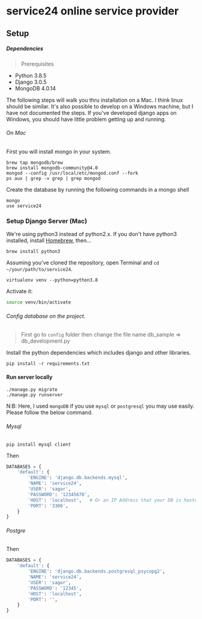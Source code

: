 # service24 online service provider

## Setup

##### Dependencies

> Prerequisites

- Python 3.8.5
- Django 3.0.5
- MongoDB 4.0.14

The following steps will walk you thru installation on a Mac. I think linux should be similar. It's also possible to develop
on a Windows machine, but I have not documented the steps. If you've developed django apps on Windows, you should have little problem getting up and running.

###### On Mac

First you will install mongo in your system.

```
brew tap mongodb/brew
brew install mongodb-community@4.0
mongod --config /usr/local/etc/mongod.conf --fork
ps aux | grep -v grep | grep mongod
```

Create the database by running the following commands in a mongo shell

```angular2html
mongo
use service24
```

### Setup Django Server (Mac)

We're using python3 instead of python2.x. If you don't have python3 installed,
install [Homebrew](http://brew.sh), then…

```
brew install python3
```

Assuming you've cloned the repository, open Terminal and `cd ~/your/path/to/service24`.

```bash/zsh
virtualenv venv --python=python3.8
```

Activate it:

```bash
source venv/bin/activate
```

###### Config database on the project.

> First go to `config` folder then change the file name db_sample => db_development.py

Install the python dependencies which includes django and other libraries.

```
pip install -r requirements.txt
```

#### Run server locally

```
./manage.py migrate
./manage.py runserver
```

N:B: Here, I used `mongoDB` if you use `mysql` or `postgresql` you may use easily. Please follow the below command.

###### Mysql

```base
pip install mysql client
```

Then

```python
DATABASES = {
    'default': {
        'ENGINE': 'django.db.backends.mysql',
        'NAME': 'service24',
        'USER': 'sagor',
        'PASSWORD': '12345678',
        'HOST': 'localhost',   # Or an IP Address that your DB is hosted on
        'PORT': '3306',
    }
}
```

###### Postgre

Then

```python
DATABASES = {
    'default': {
        'ENGINE': 'django.db.backends.postgresql_psycopg2',
        'NAME': 'service24',
        'USER': 'sagor',
        'PASSWORD': '12345',
        'HOST': 'localhost',
        'PORT': '',
    }
}
```
